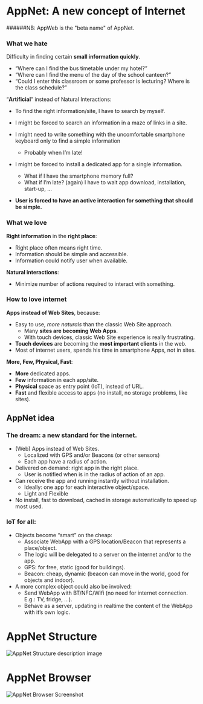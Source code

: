 # AppNet: A new concept of Internet
######NB: AppWeb is the "beta name" of AppNet.

### What we hate
Difficulty in finding certain **small information quickly**.
* “Where can I find the bus timetable under my hotel?”
* “Where can I find the menu of the day of the school canteen?”
* “Could I enter this classroom or some professor is lecturing? Where is the
class schedule?”

“**Artificial**” instead of Natural Interactions:
* To find the right information/site, I have to search by myself.
* I might be forced to search an information in a maze of links in a site.
* I might need to write something with the uncomfortable smartphone
keyboard only to find a simple information 
  * Probably when I’m late!
* I might be forced to install a dedicated app for a single information.
  * What if I have the smartphone memory full?
  * What if I’m late? (again) I have to wait app download, installation, start-up, ...

* **User is forced to have an active interaction for something that
should be simple.**

### What we love
**Right information** in the **right place**:
* Right place often means right time.
* Information should be simple and accessible.
* Information could notify user when available.


**Natural interactions**:
* Minimize number of actions required to interact with something.


### How to love internet
**Apps instead of Web Sites**, because:
* Easy to use, *more naturals* than the classic Web Site approach.
  * Many **sites are becoming Web Apps**.
  * With touch devices, classic Web Site experience is really frustrating.
* **Touch devices** are becoming the **most important clients** in the web.
* Most of internet users, spends his time in smartphone Apps, not in sites.

**More, Few, Physical, Fast**:
* **More** dedicated apps.
* **Few** information in each app/site.
* **Physical** space as entry point (IoT), instead of URL.
* **Fast** and flexible access to apps (no install, no storage problems, like sites).


## AppNet idea
### The dream: a new standard for the internet.
* (Web) Apps instead of Web Sites.
  * Localized with GPS and/or Beacons (or other sensors)
  * Each app have a radius of action.
* Delivered on demand: right app in the right place.
  * User is notified when is in the radius of action of an app.
* Can receive the app and running instantly without installation.
  * Ideally: one app for each interactive object/space.
  * Light and Flexible
* No install, fast to download, cached in storage automatically to speed up most used.

### IoT for all:
* Objects become “smart” on the cheap:
  * Associate WebApp with a GPS location/Beacon that represents a place/object.
  * The logic will be delegated to a server on the internet and/or to the app.
  * GPS: for free, static (good for buildings).
  * Beacon: cheap, dynamic (beacon can move in the world, good for objects and indoor).
* A more complex object could also be involved:
  * Send WebApp with BT/NFC/Wifi (no need for internet connection. E.g.: TV, fridge, ...).
  * Behave as a server, updating in realtime the content of the WebApp with it’s own logic.
  
  

# AppNet Structure
![AppNet Structure description image](https://raw.githubusercontent.com/nagash91/AppWebBrowser/master/img/AppNet_structure.png)

# AppNet Browser
![AppNet Browser Screenshot](https://raw.githubusercontent.com/nagash91/AppWebBrowser/master/img/screenshots.gif)



